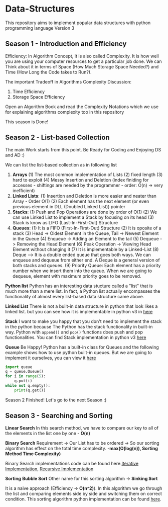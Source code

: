# Data-Structures

This repository aims to implement popular data structures with python programming language Version 3

## Season 1 - Introduction and Efficiency
Efficiency: In Algorithm Concept, It is also called Complexity. It is how well you are using your computer resources to get a particular job done. We can Think about it in terms of Space (How Much Storage Space Needed?) and Time (How Long the Code takes to Run?).

The important Tradeoff in Algorithms Complexity Discussion:

1. Time Efficiency
2. Storage Space Efficiency

Open an Algorithm Book and read the Complexity Notations which we use for explaining algorithms complexity too in this repository

This season is Done!

## Season 2 - List-based Collection

The main Work starts from this point. Be Ready for Coding and Enjoying DS and AD :)

We can list the list-based collection as in following list

1. **Arrays**
    (1) The most common implementation of Lists
    (2) fixed length
    (3) hard to exploit
    (4) Messy Insertion and Deletion (index finiding for accesses - shiftings are needed by the programmer - order: O(n) -> very inefficient) 
2. **Linked Lists**: 
    (1) Insertion and Deletion is more easier and neater than Array - Order O(1) 
    (2) Each element has the next element (or even previous element in DLL (Doubled Linked List)) pointer
3. **Stacks**:
    (1) Push and Pop Operations are done by order of O(1)
    (2) We can use Linked List to implement a Stack by focusing on its head
    (3) Stack is know as LIFO (Last-In-First-Out) Structure
4. **Queues**:
    (1) It is a FIFO (First-In-First-Out) Structure
    (2) It is oposite of a stack
    (3) Head -> Oldest Element in the Queue, Tail -> Newest Element in the Queue
    (4) Enqueue -> Adding an Element to the tail
    (5) Dequeue -> Removing the Head Element
    (6) Peak Operation -> Viewing Head Element without changing it
    (7) It is implementable by a Linked-List
    (8) Deque --> It is a double ended queue that goes both ways. We can enqueue and dequeue from either end. A Deque is a general version of both stacks and queues.
    (9) Priority Queue: Each element has a priority number when we insert them into the queue. When we are going to dequeue, element with maximum priority goes to be removed.

**Python list**
Python has an interesting data stucture called a "list" that is much more than a mere list. In fact, a Python list actually encompasses the functionality of almost every list-based data structure came above. 

**Linked List**
There is not a built-in data structure in python that look likes a linked list. but you can see how it is implementable in python v3 in [here](https://github.com/ehsanyousefzadehasl/Data-Structures/blob/master/season1_List_based_Collection/Linked-List/linked-list.py)

**Stack**
I want to make you happy that you don't need to implement the stack in the python because The Python has the stack functionality in built-in way. Python with `append()` and `pop()` functions does push and pop functionalities. You can find Stack implementation in python v3 [here](https://github.com/ehsanyousefzadehasl/Data-Structures/blob/master/season1_List_based_Collection/Stack/stack.py)

**Queue**
Be Happy! Python has a built-in class for Queues and the following example shows how to use python built-in queues. But we are going to implement it ourselves, you can view it [here](https://github.com/ehsanyousefzadehasl/Data-Structures/blob/master/season1_List_based_Collection/Queue/queue.py)

```python
import queue
q = queue.Queue()
for i in range(5):
    q.put(i)
while not q.empty():
    print(q.get())
```

Season 2 Finished! Let's go to the next Season :)

## Season 3 - Searching and Sorting
**Linear Search**
In this search method, we have to compare our key to all of the elements in the list one by one - **O(n)**

**Binary Search**
Requirement -> Our List has to be ordered -> So our sorting algorithm has effect on the total time complexity. -**max(O(log(n)), Sorting Method Time Complexity)**

Binary Search implementations code can be found here.[Iterative Implementation](https://github.com/ehsanyousefzadehasl/Data-Structures/blob/master/season2_search_sort/01-binary_search_iterative.py), [Recursive Implementation](https://github.com/ehsanyousefzadehasl/Data-Structures/blob/master/season2_search_sort/02-binary_search_recursive.py)

**Sorting**
**Bubble Sort**
Other name for this sorting algorithm -> **Sinking Sort**

It is a naive approach (Efficiency -> **O(n^2)**). In this algorithm we go through the list and comparing elements side by side and switching them on correct condition. This sorting algorithm python implementation can be found [here]().

